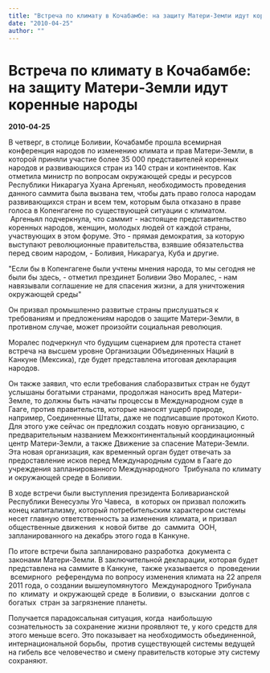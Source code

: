 ```yaml
---
title: "Встреча по климату в Кочабамбе: на защиту Матери-Земли идут коренные народы"
date: "2010-04-25"
author: ""
---
```


# Встреча по климату в Кочабамбе: на защиту Матери-Земли идут коренные народы

**2010-04-25** 

В четверг, в столице Боливии, Кочабамбе прошла всемирная конференция народов по изменению климата и прав Матери-Земли, в которой приняли участие более 35 000 представителей коренных народов и развивающихся стран из 140 стран и континентов. Как отметила министр по вопросам окружающей среды и ресурсов Республики Никарагуа Хуана Аргеньял, необходимость проведения данного саммита была вызвана тем, чтобы дать право голоса народам развивающихся стран и всем тем, которым была отказано в праве голоса в Копенгагене по существующей ситуации с климатом.  Аргеньял подчеркнула, что саммит - настоящее представительство коренных народов, женщин, молодых людей от каждой страны, участвующих в этом форуме. Это - прямая демократия, за которую выступают революционные правительства, взявшие обязательства перед своим народом, - Боливия, Никарагуа, Куба и другие.

"Если бы в Копенгагене были учтены мнения народа, то мы сегодня не были бы здесь, - отметил прездинет Боливии Эво Моралес, - нам навязывали соглашение не для спасения жизни, а для уничтожения окружающей среды"

Он призвал промышленно развитые страны прислушаться к требованиям и предложениям народов о защите Матери-Земли, в противном случае, может произойти социальная революция.

Моралес подчеркнул что будущим сценарием для протеста станет встреча на высшем уровне Организации Объединенных Наций в Канкуне (Мексика), где будет представлена итоговая декларация народов.

Он также заявил, что если требования слаборазвитых стран не будут услышаны богатыми странами, продолжая наносить вред Матери-Земле, то должны быть начаты процессы в Международном суде в Гааге, против правительств, которые наносят ущерб природе, например, Соединенные Штаты, даже не подписавшие протокол Киото. Для этого уже сейчас он предложил создать новую организацию, с предварительным названием Межконтинентальный координационный центр Матери-Земли, а также Движение за спасение Матери-Земли. Эта новая организация, как временный орган будет отвечать за предоставление исков перед Международным судом в Гааге до учреждения запланированного Международного  Трибунала по климату и окружающей среде в Боливии.

В ходе встречи были выступления президента Боливарианской Республики Венесуэлы Уго Чавеса,  в которых он призвал положить конец капитализму, который потребительским характером системы несет главную ответственность за изменения климата, и призвал общественные движения  к новой битве  до  саммита  ООН, запланированного на декабрь этого года в Канкуне.

По итоге встречи была запланировано разработка  документа с законами Матери-Земли. В заключительной декларации, которая будет представлена на саммите в Канкуне,  также указывается о  проведении  всемирного  референдума по вопросу изменения климата на 22 апреля 2011 года, о создании вышеупомянутого  Международного Трибунала по  климату  и окружающей среде  в Боливии, о  взыскании  долгов с богатых  стран за загрязнение планеты.

Получается парадоксальная ситуация, когда  наибольшую сознательность за сохранение жизни проявляют те, у кого средств для этого меньше всего. Это показывает на необходимость обьединенной, интернациональной борьбы,  против существующей системы ведущей на гибель все человечество и смену правительств которые эту систему сохраняют.